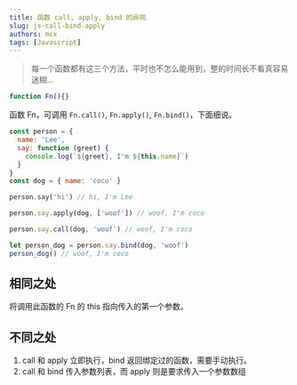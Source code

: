 ```yaml
---
title: 函数 call, apply, bind 的异同
slug: js-call-bind-apply
authors: mcx
tags: [Javascript]
---
```


> 每一个函数都有这三个方法，平时也不怎么能用到，整的时间长不看真容易迷糊...

```javascript
function Fn(){}
```

函数 Fn，可调用 `Fn.call()`, `Fn.apply()`, `Fn.bind()`，下面细说。

```javascript
const person = {
  name: 'Lee',
  say: function (greet) {
    console.log(`${greet}, I'm ${this.name}`)
  }
}
const dog = { name: 'coco' }

person.say('hi') // hi, I'm Lee

person.say.apply(dog, ['woof']) // woof, I'm coco

person.say.call(dog, 'woof') // woof, I'm coco

let person_dog = person.say.bind(dog, 'woof')
person_dog() // woof, I'm coco
```

## 相同之处

将调用此函数的 Fn 的 this 指向传入的第一个参数。

## 不同之处

1. call 和 apply 立即执行，bind 返回绑定过的函数，需要手动执行。
2. call 和 bind 传入参数列表，而 apply 则是要求传入一个参数数组